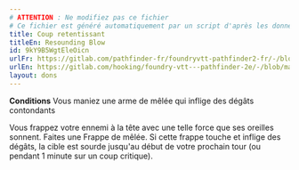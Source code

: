 ```yaml
---
# ATTENTION : Ne modifiez pas ce fichier
# Ce fichier est généré automatiquement par un script d'après les données du module Foundry VTT officiel et de sa traduction
title: Coup retentissant
titleEn: Resounding Blow
id: 9kY9B5WgtEleOicn
urlFr: https://gitlab.com/pathfinder-fr/foundryvtt-pathfinder2-fr/-/blob/master/data/feats/9kY9B5WgtEleOicn.htm
urlEn: https://gitlab.com/hooking/foundry-vtt---pathfinder-2e/-/blob/master/packs/data/feats.db/resounding-blow.json
layout: dons
---
```

**Conditions** Vous maniez une arme de mêlée qui inflige des dégâts contondants

Vous frappez votre ennemi à la tête avec une telle force que ses oreilles sonnent. Faites une <a class="entity-link" data-pack="pf2e.actionspf2e" data-id="VjxZFuUXrCU94MWR" draggable="true"> Frappe</a> de mêlée. Si cette frappe touche et inflige des dégâts, la cible est <a class="entity-link" data-pack="pf2e.conditionspf2e" data-id="9PR9y0bi4JPKnHPR" draggable="true"><i class="fas fa-book-open"></i> sourde</a> jusqu'au début de votre prochain tour (ou pendant 1 minute sur un coup critique).
